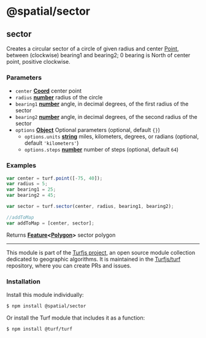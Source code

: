 # @spatial/sector

<!-- Generated by documentation.js. Update this documentation by updating the source code. -->

## sector

Creates a circular sector of a circle of given radius and center [Point][1],
between (clockwise) bearing1 and bearing2; 0 bearing is North of center point, positive clockwise.

### Parameters

-   `center` **[Coord][2]** center point
-   `radius` **[number][3]** radius of the circle
-   `bearing1` **[number][3]** angle, in decimal degrees, of the first radius of the sector
-   `bearing2` **[number][3]** angle, in decimal degrees, of the second radius of the sector
-   `options` **[Object][4]** Optional parameters (optional, default `{}`)
    -   `options.units` **[string][5]** miles, kilometers, degrees, or radians (optional, default `'kilometers'`)
    -   `options.steps` **[number][3]** number of steps (optional, default `64`)

### Examples

```javascript
var center = turf.point([-75, 40]);
var radius = 5;
var bearing1 = 25;
var bearing2 = 45;

var sector = turf.sector(center, radius, bearing1, bearing2);

//addToMap
var addToMap = [center, sector];
```

Returns **[Feature][6]&lt;[Polygon][7]>** sector polygon

[1]: https://tools.ietf.org/html/rfc7946#section-3.1.2

[2]: https://tools.ietf.org/html/rfc7946#section-3.1.1

[3]: https://developer.mozilla.org/docs/Web/JavaScript/Reference/Global_Objects/Number

[4]: https://developer.mozilla.org/docs/Web/JavaScript/Reference/Global_Objects/Object

[5]: https://developer.mozilla.org/docs/Web/JavaScript/Reference/Global_Objects/String

[6]: https://tools.ietf.org/html/rfc7946#section-3.2

[7]: https://tools.ietf.org/html/rfc7946#section-3.1.6

<!-- This file is automatically generated. Please don't edit it directly:
if you find an error, edit the source file (likely index.js), and re-run
./scripts/generate-readmes in the turf project. -->

---

This module is part of the [Turfjs project](http://turfjs.org/), an open source
module collection dedicated to geographic algorithms. It is maintained in the
[Turfjs/turf](https://github.com/Turfjs/turf) repository, where you can create
PRs and issues.

### Installation

Install this module individually:

```sh
$ npm install @spatial/sector
```

Or install the Turf module that includes it as a function:

```sh
$ npm install @turf/turf
```
